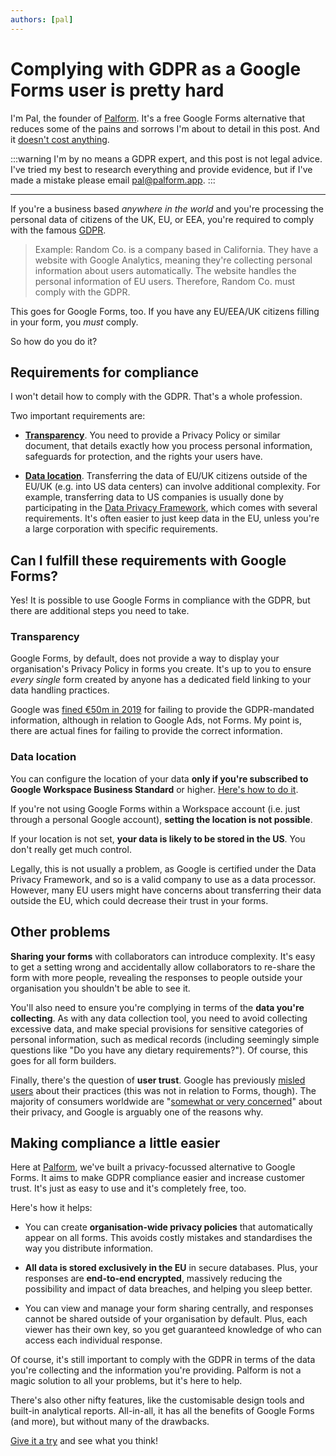 ```yaml
---
authors: [pal]
---
```


# Complying with GDPR as a Google Forms user is pretty hard

I'm Pal, the founder of [Palform](https://palform.app). It's a free Google Forms alternative that reduces some of the pains and sorrows I'm about to detail in this post. And it [doesn't cost anything](https://palform.app/#pricing).

<!-- truncate -->

:::warning
I'm by no means a GDPR expert, and this post is not legal advice. I've tried my best to research everything and provide evidence, but if I've made a mistake please email pal@palform.app.
:::

---

If you're a business based _anywhere in the world_ and you're processing the personal data of citizens of the UK, EU, or EEA, you're required to comply with the famous [GDPR](https://gdpr.algolia.com/).

> Example: Random Co. is a company based in California. They have a website with Google Analytics, meaning they're collecting personal information about users automatically. The website handles the personal information of EU users. Therefore, Random Co. must comply with the GDPR.

This goes for Google Forms, too. If you have any EU/EEA/UK citizens filling in your form, you _must_ comply.

So how do you do it?

## Requirements for compliance

I won't detail how to comply with the GDPR. That's a whole profession.

Two important requirements are:

- **[Transparency](https://gdpr.algolia.com/gdpr-article-12)**. You need to provide a Privacy Policy or similar document, that details exactly how you process personal information, safeguards for protection, and the rights your users have.

- **[Data location](https://gdpr.algolia.com/gdpr-article-44)**. Transferring the data of EU/UK citizens outside of the EU/UK (e.g. into US data centers) can involve additional complexity. For example, transferring data to US companies is usually done by participating in the [Data Privacy Framework](https://www.dataprivacyframework.gov/key-requirements), which comes with several requirements. It's often easier to just keep data in the EU, unless you're a large corporation with specific requirements.

## Can I fulfill these requirements with Google Forms?

Yes! It is possible to use Google Forms in compliance with the GDPR, but there are additional steps you need to take.

### Transparency

Google Forms, by default, does not provide a way to display your organisation's Privacy Policy in forms you create. It's up to you to ensure _every single_ form created by anyone has a dedicated field linking to your data handling practices.

Google was [fined €50m in 2019](https://www.bbc.com/news/technology-46944696) for failing to provide the GDPR-mandated information, although in relation to Google Ads, not Forms. My point is, there are actual fines for failing to provide the correct information.

### Data location

You can configure the location of your data **only if you're subscribed to Google Workspace Business Standard** or higher. [Here's how to do it](https://support.google.com/a/answer/14310028?hl=en).

If you're not using Google Forms within a Workspace account (i.e. just through a personal Google account), **setting the location is not possible**.

If your location is not set, **your data is likely to be stored in the US**. You don't really get much control.

Legally, this is not usually a problem, as Google is certified under the Data Privacy Framework, and so is a valid company to use as a data processor. However, many EU users might have concerns about transferring their data outside the EU, which could decrease their trust in your forms.

## Other problems

**Sharing your forms** with collaborators can introduce complexity. It's easy to get a setting wrong and accidentally allow collaborators to re-share the form with more people, revealing the responses to people outside your organisation you shouldn't be able to see it.

You'll also need to ensure you're complying in terms of the **data you're collecting**. As with any data collection tool, you need to avoid collecting excessive data, and make special provisions for sensitive categories of personal information, such as medical records (including seemingly simple questions like "Do you have any dietary requirements?"). Of course, this goes for all form builders.

Finally, there's the question of **user trust**. Google has previously [misled users](https://www.bbc.com/news/technology-63635380) about their practices (this was not in relation to Forms, though). The majority of consumers worldwide are "[somewhat or very concerned](https://iapp.org/resources/article/privacy-and-consumer-trust-summary/)" about their privacy, and Google is arguably one of the reasons why.

## Making compliance a little easier

Here at [Palform](https://palform.app), we've built a privacy-focussed alternative to Google Forms. It aims to make GDPR compliance easier and increase customer trust. It's just as easy to use and it's completely free, too.

Here's how it helps:

- You can create **organisation-wide privacy policies** that automatically appear on all forms. This avoids costly mistakes and standardises the way you distribute information.

- **All data is stored exclusively in the EU** in secure databases. Plus, your responses are **end-to-end encrypted**, massively reducing the possibility and impact of data breaches, and helping you sleep better.

- You can view and manage your form sharing centrally, and responses cannot be shared outside of your organisation by default. Plus, each viewer has their own key, so you get guaranteed knowledge of who can access each individual response.

Of course, it's still important to comply with the GDPR in terms of the data you're collecting and the information you're providing. Palform is not a magic solution to all your problems, but it's here to help.

There's also other nifty features, like the customisable design tools and built-in analytical reports. All-in-all, it has all the benefits of Google Forms (and more), but without many of the drawbacks.

[Give it a try](https://palform.app) and see what you think!

